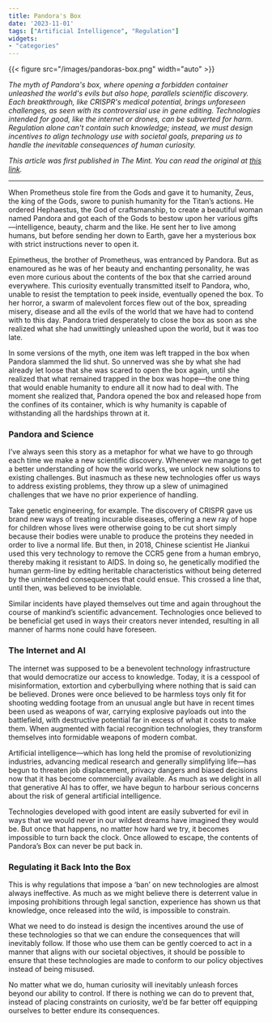 ```yaml
---
title: Pandora's Box
date: '2023-11-01'
tags: ["Artificial Intelligence", "Regulation"]
widgets: 
- "categories"
---
```


{{< figure src="/images/pandoras-box.png" width="auto" >}}

*The myth of Pandora's box, where opening a forbidden container unleashed the world's evils but also hope, parallels scientific discovery. Each breakthrough, like CRISPR's medical potential, brings unforeseen challenges, as seen with its controversial use in gene editing. Technologies intended for good, like the internet or drones, can be subverted for harm. Regulation alone can't contain such knowledge; instead, we must design incentives to align technology use with societal goals, preparing us to handle the inevitable consequences of human curiosity.*

<!--more-->
*This article was first published in The Mint. You can read the original at [this link](https://www.livemint.com/opinion/online-views/its-futile-trying-to-put-technology-back-in-pandora-s-box-11698766121931.html).*

---

When Prometheus stole fire from the Gods and gave it to humanity, Zeus, the king of the Gods, swore to punish humanity for the Titan’s actions. He ordered Hephaestus, the God of craftsmanship, to create a beautiful woman named Pandora and got each of the Gods to bestow upon her various gifts—intelligence, beauty, charm and the like. He sent her to live among humans, but before sending her down to Earth, gave her a mysterious box with strict instructions never to open it.

Epimetheus, the brother of Prometheus, was entranced by Pandora. But as enamoured as he was of her beauty and enchanting personality, he was even more curious about the contents of the box that she carried around everywhere. This curiosity eventually transmitted itself to Pandora, who, unable to resist the temptation to peek inside, eventually opened the box. To her horror, a swarm of malevolent forces flew out of the box, spreading misery, disease and all the evils of the world that we have had to contend with to this day. Pandora tried desperately to close the box as soon as she realized what she had unwittingly unleashed upon the world, but it was too late.

In some versions of the myth, one item was left trapped in the box when Pandora slammed the lid shut. So unnerved was she by what she had already let loose that she was scared to open the box again, until she realized that what remained trapped in the box was hope—the one thing that would enable humanity to endure all it now had to deal with. The moment she realized that, Pandora opened the box and released hope from the confines of its container, which is why humanity is capable of withstanding all the hardships thrown at it.

### Pandora and Science

I’ve always seen this story as a metaphor for what we have to go through each time we make a new scientific discovery. Whenever we manage to get a better understanding of how the world works, we unlock new solutions to existing challenges. But inasmuch as these new technologies offer us ways to address existing problems, they throw up a slew of unimagined challenges that we have no prior experience of handling.

Take genetic engineering, for example. The discovery of CRISPR gave us brand new ways of treating incurable diseases, offering a new ray of hope for children whose lives were otherwise going to be cut short simply because their bodies were unable to produce the proteins they needed in order to live a normal life. But then, in 2018, Chinese scientist He Jiankui used this very technology to remove the CCR5 gene from a human embryo, thereby making it resistant to AIDS. In doing so, he genetically modified the human germ-line by editing heritable characteristics without being deterred by the unintended consequences that could ensue. This crossed a line that, until then, was believed to be inviolable.

Similar incidents have played themselves out time and again throughout the course of mankind’s scientific advancement. Technologies once believed to be beneficial get used in ways their creators never intended, resulting in all manner of harms none could have foreseen.

### The Internet and AI

The internet was supposed to be a benevolent technology infrastructure that would democratize our access to knowledge. Today, it is a cesspool of misinformation, extortion and cyberbullying where nothing that is said can be believed. Drones were once believed to be harmless toys only fit for shooting wedding footage from an unusual angle but have in recent times been used as weapons of war, carrying explosive payloads out into the battlefield, with destructive potential far in excess of what it costs to make them. When augmented with facial recognition technologies, they transform themselves into formidable weapons of modern combat.

Artificial intelligence—which has long held the promise of revolutionizing industries, advancing medical research and generally simplifying life—has begun to threaten job displacement, privacy dangers and biased decisions now that it has become commercially available. As much as we delight in all that generative AI has to offer, we have begun to harbour serious concerns about the risk of general artificial intelligence.

Technologies developed with good intent are easily subverted for evil in ways that we would never in our wildest dreams have imagined they would be. But once that happens, no matter how hard we try, it becomes impossible to turn back the clock. Once allowed to escape, the contents of Pandora’s Box can never be put back in.

### Regulating it Back Into the Box

This is why regulations that impose a ‘ban’ on new technologies are almost always ineffective. As much as we might believe there is deterrent value in imposing prohibitions through legal sanction, experience has shown us that knowledge, once released into the wild, is impossible to constrain.

What we need to do instead is design the incentives around the use of these technologies so that we can endure the consequences that will inevitably follow. If those who use them can be gently coerced to act in a manner that aligns with our societal objectives, it should be possible to ensure that these technologies are made to conform to our policy objectives instead of being misused.

No matter what we do, human curiosity will inevitably unleash forces beyond our ability to control. If there is nothing we can do to prevent that, instead of placing constraints on curiosity, we’d be far better off equipping ourselves to better endure its consequences.
